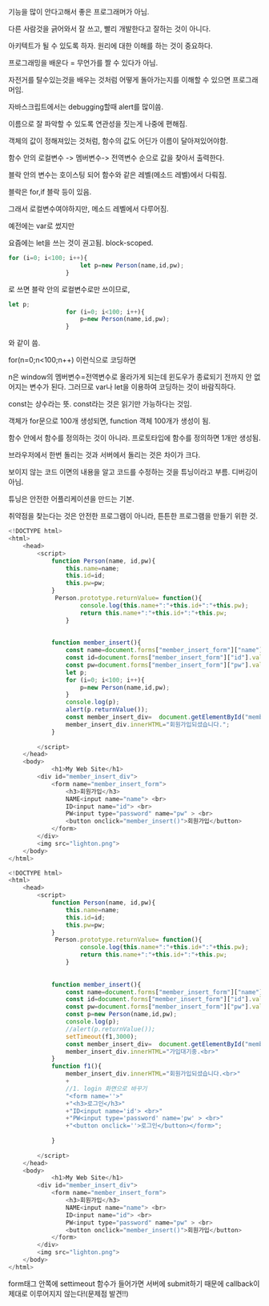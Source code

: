 기능을 많이 안다고해서 좋은 프로그래머가 아님.

다른 사람것을 긁어와서 잘 쓰고, 빨리 개발한다고 잘하는 것이 아니다.

아키텍트가 될 수 있도록 하자. 원리에 대한 이해를 하는 것이 중요하다.

프로그래밍을 배운다 = 무언가를 짤 수 있다가 아님.

자전거를 탈수있는것을 배우는 것처럼 어떻게 돌아가는지를 이해할 수 있으면 프로그래머임.

자바스크립트에서는 debugging할때 alert를 많이씀.

이름으로 잘 파악할 수 있도록 연관성을 짓는게 나중에 편해짐.

객체의 값이 정해져있는 것처럼, 함수의 값도 어딘가 이름이 달아져있어야함.

함수 안의 로컬변수 -> 멤버변수-> 전역변수 순으로 값을 찾아서 출력한다.

블락 안의 변수는 호이스팅 되어 함수와 같은 레벨(메소드 레벨)에서 다뤄짐.

블락은 for,if 블락 등이 있음.

그래서 로컬변수여야하지만, 메소드 레벨에서 다루어짐.

예전에는 var로 썼지만

요즘에는 let을 쓰는 것이 권고됨. block-scoped.

```javascript
for (i=0; i<100; i++){
                    let p=new Person(name,id,pw);
                }
```

로 쓰면 블락 안의 로컬변수로만 쓰이므로,

```javascript
let p;
                for (i=0; i<100; i++){
                    p=new Person(name,id,pw);
                }
```

와 같이 씀.	

for(n=0;n<100;n++) 이런식으로 코딩하면

n은 window의 멤버변수=전역변수로 올라가게 되는데 윈도우가 종료되기 전까지 안 없어지는 변수가 된다. 그러므로 var나 let을 이용하여 코딩하는 것이 바람직하다.

const는 상수라는 뜻.	const라는 것은 읽기만 가능하다는 것임.

객체가 for문으로 100개 생성되면, function 객체 100개가 생성이 됨.

함수 안에서 함수를 정의하는 것이 아니라. 프로토타입에 함수를 정의하면 1개만 생성됨.

브라우저에서 한번 돌리는 것과 서버에서 돌리는 것은 차이가 크다.

보이지 않는 코드 이면의 내용을 알고 코드를 수정하는 것을 튜닝이라고 부름. 디버깅이 아님.

튜닝은 안전한 어플리케이션을 만드는 기본.

취약점을 찾는다는 것은 안전한 프로그램이 아니라, 튼튼한 프로그램을 만들기 위한 것.

```javascript
<!DOCTYPE html>
<html>
    <head>
        <script>
            function Person(name, id,pw){
                this.name=name;
                this.id=id;
                this.pw=pw;
            }
             Person.prototype.returnValue= function(){
                    console.log(this.name+":"+this.id+":"+this.pw);
                    return this.name+":"+this.id+":"+this.pw;
                }
                
            
            function member_insert(){
                const name=document.forms["member_insert_form"]["name"].value;
                const id=document.forms["member_insert_form"]["id"].value;
                const pw=document.forms["member_insert_form"]["pw"].value;
                let p;
                for (i=0; i<100; i++){
                    p=new Person(name,id,pw);
                }
                console.log(p);
                alert(p.returnValue());
                const member_insert_div=  document.getElementById("member_insert_div");
                member_insert_div.innerHTML="회원가입되셨습니다.";
            }
        
        </script>
    </head>
    <body>
            <h1>My Web Site</h1>
        <div id="member_insert_div">
            <form name="member_insert_form">
                <h3>회원가입</h3>
                NAME<input name="name"> <br>
                ID<input name="id"> <br>
                PW<input type="password" name="pw" > <br>
                <button onclick="member_insert()">회원가입</button>
            </form>
        </div>
        <img src="lighton.png">
    </body>
</html>
```

```javascript
<!DOCTYPE html>
<html>
    <head>
        <script>
            function Person(name, id,pw){
                this.name=name;
                this.id=id;
                this.pw=pw;
            }
             Person.prototype.returnValue= function(){
                    console.log(this.name+":"+this.id+":"+this.pw);
                    return this.name+":"+this.id+":"+this.pw;
                }
                
            
            function member_insert(){
                const name=document.forms["member_insert_form"]["name"].value;
                const id=document.forms["member_insert_form"]["id"].value;
                const pw=document.forms["member_insert_form"]["pw"].value;
                const p=new Person(name,id,pw);
                console.log(p);
                //alert(p.returnValue());
                setTimeout(f1,3000);
                const member_insert_div=  document.getElementById("member_insert_div");
                member_insert_div.innerHTML="가입대기중.<br>"
            }
            function f1(){
                member_insert_div.innerHTML="회원가입되셨습니다.<br>"
                +
                //1. login 화면으로 바꾸기
                "<form name=''>"
                +"<h3>로그인</h3>"
                +"ID<input name='id'> <br>"
                +"PW<input type='password' name='pw' > <br>"
                +"<button onclick=''>로그인</button></form>";
                
            }
        
        </script>
    </head>
    <body>
            <h1>My Web Site</h1>
        <div id="member_insert_div">
            <form name="member_insert_form">
                <h3>회원가입</h3>
                NAME<input name="name"> <br>
                ID<input name="id"> <br>
                PW<input type="password" name="pw" > <br>
                <button onclick="member_insert()">회원가입</button>
            </form>
        </div>
        <img src="lighton.png">
    </body>
</html>
```



form태그 안쪽에 settimeout 함수가 들어가면 서버에 submit하기 때문에 callback이 제대로 이루어지지 않는다!(문제점 발견!!)